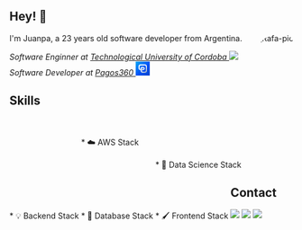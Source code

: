 ## Hey! 👋

<img align="right" alt="Rafa-pic" height="150" style="border-radius: 50px 20px;" src="https://c.tenor.com/y_7uVd2lqkMAAAAC/dog-wink.gif">

I'm Juanpa, a 23 years old software developer from Argentina.

<p><em>Software Enginner at <a href="https://utn.edu.ar/es/">Technological University of Cordoba </a><img src="https://media.giphy.com/media/fYSnHlufseco8Fh93Z/giphy.gif" width="30"></br>Software Developer at <a href="https://www.pagos360.com/">Pagos360 </a><img src="assets\others\18384738.png" width="25"> 
</em></p>

## Skills
<br>
* 💡 Backend Stack
<div style="display: inline-block;">

<div>

<br>
* ☁️ AWS Stack
<div style="display: inline-block;">

</div>

<br>
* 🌱 Database Stack
<div style="display: inline-block;">

  <div>

<br>
* 🔬 Data Science Stack
<div style="display: inline-block;">

</div>

<br>
* 🖌️ Frontend Stack
<div style="display: inline-block;">

<div>

## Contact

<div> 
  <a href="https://www.linkedin.com/in/juanpablodonalisio/" target="_blank"><img src="https://img.shields.io/badge/-LinkedIn-%230077B5?style=for-the-badge&logo=linkedin&logoColor=white" target="_blank"></a> 
  <a href="https://instagram.com/juanpa_donalisio" target="_blank"><img src="https://img.shields.io/badge/-Instagram-%23E4405F?style=for-the-badge&logo=instagram&logoColor=white" target="_blank"></a>
   <a href = "mailto:juampa1075@gmail.com"><img src="https://img.shields.io/badge/-Gmail-%23333?style=for-the-badge&logo=gmail&logoColor=white" target="_blank"></a>
</div>
